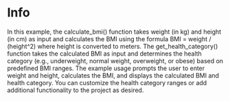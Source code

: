 # Info

In this example, the calculate_bmi() function takes weight (in kg) and height (in cm) as input and calculates the BMI using the formula BMI = weight / (height^2) where height is converted to meters. The get_health_category() function takes the calculated BMI as input and determines the health category (e.g., underweight, normal weight, overweight, or obese) based on predefined BMI ranges. The example usage prompts the user to enter weight and height, calculates the BMI, and displays the calculated BMI and health category. You can customize the health category ranges or add additional functionality to the project as desired.